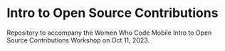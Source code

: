 # Intro to Open Source Contributions

Repository to accompany the Women Who Code Mobile Intro to Open Source Contributions Workshop on Oct 11, 2023.

